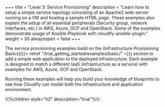 +++
title = "Level 3: Service Provisioning"
description = "Learn how to setup a simple service topology consisting of an Apache2 web-server running on a VM and hosting a sample HTML page.  These examples also explain the setup of all essential peripherals (Security group, network interfaces, etc.) in AWS, Azure, GCP and OpenStack. Some of the examples demonstrate usage of Ansible Playbook with cloudify-ansible-plugin."
weight = 30
alwaysopen = false
+++

The service provisioning examples build on the [Infrastructure Provisioning Basics]({{< relref "/trial_getting_started/examples/basic/" >}}) section to add a simple web application to the deployed infrastructure. Each example is designed to match a different IaaS (infrastructure as a service) with examples for AWS, Azure, GCP and OpenStack.

Running these examples will help you build your knowledge of blueprints to see how Cloudify can model both the infrastructure and application environment.

{{%children style="h2" description="true"%}}
